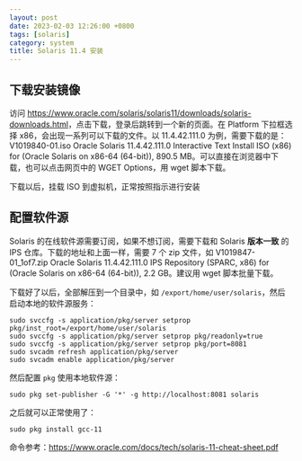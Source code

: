 ```yaml
---
layout: post
date: 2023-02-03 12:26:00 +0800
tags: [solaris]
category: system
title: Solaris 11.4 安装
---
```


## 下载安装镜像

访问 <https://www.oracle.com/solaris/solaris11/downloads/solaris-downloads.html>，点击下载，登录后跳转到一个新的页面。在 Platform 下拉框选择 x86，会出现一系列可以下载的文件。以 11.4.42.111.0 为例，需要下载的是：V1019840-01.iso Oracle Solaris 11.4.42.111.0 Interactive Text Install ISO (x86) for (Oracle Solaris on x86-64 (64-bit)), 890.5 MB。可以直接在浏览器中下载，也可以点击网页中的 WGET Options，用 wget 脚本下载。

下载以后，挂载 ISO 到虚拟机，正常按照指示进行安装

## 配置软件源

Solaris 的在线软件源需要订阅，如果不想订阅，需要下载和 Solaris **版本一致** 的 IPS 仓库。下载的地址和上面一样，需要 7 个 zip 文件，如 V1019847-01_1of7.zip Oracle Solaris 11.4.42.111.0 IPS Repository (SPARC, x86) for (Oracle Solaris on x86-64 (64-bit)), 2.2 GB。建议用 wget 脚本批量下载。

下载好了以后，全部解压到一个目录中，如 `/export/home/user/solaris`，然后启动本地的软件源服务：

```shell
sudo svccfg -s application/pkg/server setprop pkg/inst_root=/export/home/user/solaris
sudo svccfg -s application/pkg/server setprop pkg/readonly=true
sudo svccfg -s application/pkg/server setprop pkg/port=8081
sudo svcadm refresh application/pkg/server
sudo svcadm enable application/pkg/server
```

然后配置 `pkg` 使用本地软件源：

```shell
sudo pkg set-publisher -G '*' -g http://localhost:8081 solaris
```

之后就可以正常使用了：

```shell
sudo pkg install gcc-11
```

命令参考：<https://www.oracle.com/docs/tech/solaris-11-cheat-sheet.pdf>



